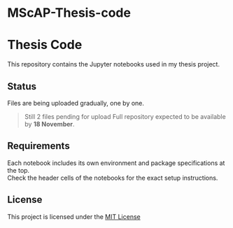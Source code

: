 # MScAP-Thesis-code
# Thesis Code

This repository contains the Jupyter notebooks used in my thesis project.

## Status
Files are being uploaded gradually, one by one.  
> Still 2 files pending for upload
> Full repository expected to be available by **18 November**.  

## Requirements
Each notebook includes its own environment and package specifications at the top.  
Check the header cells of the notebooks for the exact setup instructions.


## License
This project is licensed under the [MIT License](LICENSE)
